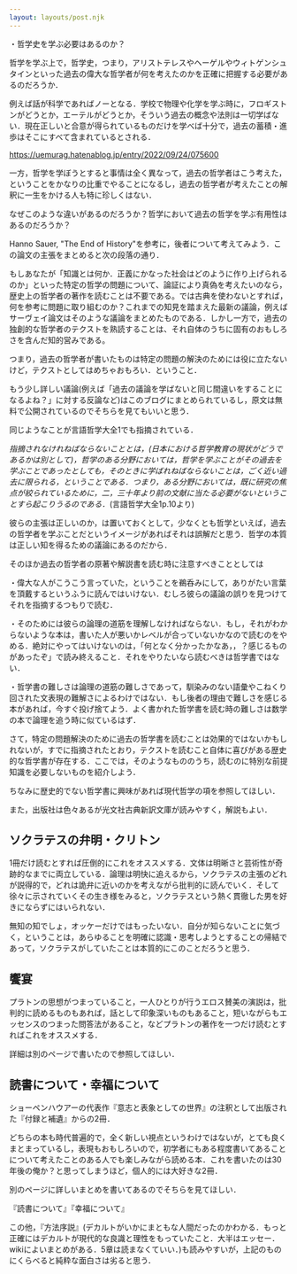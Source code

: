 ```yaml
---
layout: layouts/post.njk
---
```


・哲学史を学ぶ必要はあるのか？

哲学を学ぶ上で，哲学史，つまり，アリストテレスやヘーゲルやウィトゲンシュタインといった過去の偉大な哲学者が何を考えたのかを正確に把握する必要があるのだろうか．

例えば話が科学であればノーとなる．学校で物理や化学を学ぶ時に，フロギストンがどうとか，エーテルがどうとか，そういう過去の概念や法則は一切学ばない．現在正しいと合意が得られているものだけを学べば十分で，過去の蓄積・進歩はそこにすべて含まれているとされる．

https://uemurag.hatenablog.jp/entry/2022/09/24/075600

一方，哲学を学ぼうとすると事情は全く異なって，過去の哲学者はこう考えた，ということをかなりの比重でやることになるし，過去の哲学者が考えたことの解釈に一生をかける人も特に珍しくはない．

なぜこのような違いがあるのだろうか？哲学において過去の哲学を学ぶ有用性はあるのだろうか？

Hanno Sauer, "The End of History"を参考に，後者について考えてみよう．この論文の主張をまとめると次の段落の通り．

もしあなたが「知識とは何か．正義にかなった社会はどのように作り上げられるのか」といった特定の哲学の問題について、論証により真偽を考えたいのなら，歴史上の哲学者の著作を読むことは不要である。では古典を使わないとすれば，何を参考に問題に取り組むのか？これまでの知見を踏まえた最新の議論，例えばサーヴェイ論文はそのような議論をまとめたものである．しかし一方で，過去の独創的な哲学者のテクストを熟読することは、それ自体のうちに固有のおもしろさを含んだ知的営みである。

つまり，過去の哲学者が書いたものは特定の問題の解決のためには役に立たないけど，テクストとしてはめちゃおもろい．ということ．

もう少し詳しい議論(例えば「過去の議論を学ばないと同じ間違いをすることになるよね？」に対する反論など)はこのブログにまとめられているし，原文は無料で公開されているのでそちらを見てもいいと思う．

同じようなことが言語哲学大全1でも指摘されている．

*指摘されなけれねばならないこととは，(日本における哲学教育の現状がどうであるかは別として)，哲学のある分野においては，哲学を学ぶことがその過去を学ぶことであったとしても，そのときに学ばれねばならないことは，ごく近い過去に限られる，ということである．つまり，ある分野においては，既に研究の焦点が絞られているために，二，三十年より前の文献に当たる必要がないということすら起こりうるのである．*(言語哲学大全1p.10より)

彼らの主張は正しいのか，は置いておくとして，少なくとも哲学といえば，過去の哲学者を学ぶことだというイメージがあればそれは誤解だと思う．哲学の本質は正しい知を得るための議論にあるのだから．

そのほか過去の哲学者の原著や解説書を読む時に注意すべきこととしては

・偉大な人がこうこう言っていた，ということを鵜呑みにして，ありがたい言葉を頂戴するというふうに読んではいけない．むしろ彼らの議論の誤りを見つけてそれを指摘するつもりで読む．

・そのためには彼らの論理の道筋を理解しなければならない．もし，それがわからないような本は，書いた人が悪いかレベルが合っていないかなので読むのをやめる．絶対にやってはいけないのは，「何となく分かったかなあ，，？感じるものがあったぞ」で読み終えること．それをやりたいなら読むべきは哲学書ではない．

・哲学書の難しさは論理の道筋の難しさであって，馴染みのない語彙やこねくり回された文表現の難解さによるわけではない．もし後者の理由で難しさを感じる本があれば，今すぐ投げ捨てよう．よく書かれた哲学書を読む時の難しさは数学の本で論理を追う時に似ているはず．

さて，特定の問題解決のために過去の哲学書を読むことは効果的ではないかもしれないが，すでに指摘されたとおり，テクストを読むこと自体に喜びがある歴史的な哲学書が存在する．ここでは，そのようなもののうち，読むのに特別な前提知識を必要しないものを紹介しよう．

ちなみに歴史的でない哲学書に興味があれば現代哲学の項を参照してほしい．

また，出版社は色々あるが光文社古典新訳文庫が読みやすく，解説もよい．

## ソクラテスの弁明・クリトン

1冊だけ読むとすれば圧倒的にこれをオススメする．文体は明晰さと芸術性が奇跡的なまでに両立している．論理は明快に追えるから，ソクラテスの主張のどれが説得的で，どれは詭弁に近いのかを考えながら批判的に読んでいく．そして徐々に示されていくその生き様をみると，ソクラテスという熱く貫徹した男を好きにならずにはいられない．

無知の知でしょ，オッケーだけではもったいない．自分が知らないことに気づく，ということは，あらゆることを明確に認識・思考しようとすることの帰結であって，ソクラテスがしていたことは本質的にこのことだろうと思う．

## 饗宴

プラトンの思想がつまっていること，一人ひとりが行うエロス賛美の演説は，批判的に読めるものもあれば，話として印象深いものもあること，短いながらもエッセンスのつまった問答法があること，などプラトンの著作を一つだけ読むとすればこれをオススメする．

詳細は別のページで書いたので参照してほしい．

## 読書について・幸福について

ショーペンハウアーの代表作『意志と表象としての世界』の注釈として出版された『付録と補遺』からの2冊．

どちらの本も時代普遍的で，全く新しい視点というわけではないが，とても良くまとまっているし，表現もおもしろいので，初学者にもある程度書いてあることについて考えたことのある人でも楽しみながら読める本．これを書いたのは30年後の俺か？と思ってしまうほど，個人的には大好きな2冊．

別のページに詳しいまとめを書いてあるのでそちらを見てほしい．

『読書について』『幸福について』



この他，『方法序説』(デカルトがいかにまともな人間だったのかわかる．もっと正確にはデカルトが現代的な良識と理性をもっていたこと．大半はエッセー．wikiによいまとめがある．5章は読まなくていい．)も読みやすいが，上記のものにくらべると純粋な面白さは劣ると思う．

